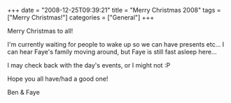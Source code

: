 +++
date = "2008-12-25T09:39:21"
title = "Merry Christmas 2008"
tags = ["Merry Christmas!"]
categories = ["General"]
+++

Merry Christmas to all!

I'm currently waiting for people to wake up so we can have presents etc...
I can hear Faye's family moving around, but Faye is still fast asleep here...

I may check back with the day's events, or I might not :P

Hope you all have/had a good one!

Ben &amp; Faye
